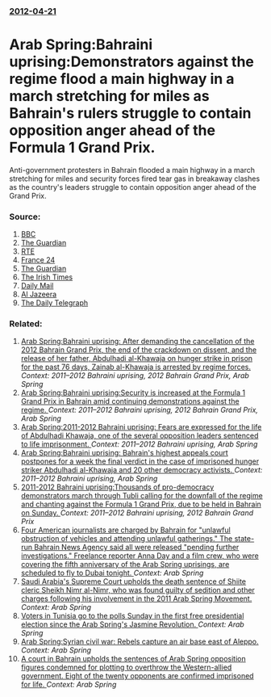 ### [2012-04-21](/news/2012/04/21/index.md)

# Arab Spring:Bahraini uprising:Demonstrators against the regime flood a main highway in a march stretching for miles as Bahrain's rulers struggle to contain opposition anger ahead of the Formula 1 Grand Prix. 

Anti-government protesters in Bahrain flooded a main highway in a march stretching for miles and security forces fired tear gas in breakaway clashes as the country&#039;s leaders struggle to contain opposition anger ahead of the Grand Prix.


### Source:

1. [BBC](http://www.bbc.co.uk/news/world-17796833)
2. [The Guardian](http://www.guardian.co.uk/world/2012/apr/21/un-authorises-syria-monitors)
3. [RTE](http://www.rte.ie/news/2012/0421/protests-in-bahrain-ahead-of-grand-prix-race.html)
4. [France 24](http://www.france24.com/en/20120421-3-killed-south-libya-clashes)
5. [The Guardian](http://www.guardian.co.uk/media/2012/apr/20/f1-grand-prix-bahrain-journalists?newsfeed=true)
6. [The Irish Times](http://www.irishtimes.com/newspaper/weekend/2012/0421/1224315001314.html)
7. [Daily Mail](http://www.dailymail.co.uk/sport/formulaone/article-2133124/Bahrain-Grand-Prix-brings-happiness-nation-says-Jean-Todt.html#comments)
8. [Al Jazeera](http://www.aljazeera.com/news/middleeast/2012/04/201242111629488195.html)
9. [The Daily Telegraph](http://www.telegraph.co.uk/news/worldnews/middleeast/bahrain/9218142/Bahrain-Grand-Prix-Protesters-block-roads-as-teargas-fired.html)

### Related:

1. [Arab Spring:Bahraini uprising: After demanding the cancellation of the 2012 Bahrain Grand Prix, the end of the crackdown on dissent, and the release of her father, Abdulhadi al-Khawaja on hunger strike in prison for the past 76 days, Zainab al-Khawaja is arrested by regime forces. ](/news/2012/04/24/arab-spring-pbahraini-uprising-after-demanding-the-cancellation-of-the-2012-bahrain-grand-prix-the-end-of-the-crackdown-on-dissent-and-th.md) _Context: 2011–2012 Bahraini uprising, 2012 Bahrain Grand Prix, Arab Spring_
2. [Arab Spring:Bahraini uprising:Security is increased at the Formula 1 Grand Prix in Bahrain amid continuing demonstrations against the regime. ](/news/2012/04/20/arab-spring-pbahraini-uprising-psecurity-is-increased-at-the-formula-1-grand-prix-in-bahrain-amid-continuing-demonstrations-against-the-regi.md) _Context: 2011–2012 Bahraini uprising, 2012 Bahrain Grand Prix, Arab Spring_
3. [Arab Spring:2011-2012 Bahraini uprising: Fears are expressed for the life of Abdulhadi Khawaja, one of the several opposition leaders sentenced to life imprisonment. ](/news/2012/04/3/arab-spring-p2011a2012-bahraini-uprising-fears-are-expressed-for-the-life-of-abdulhadi-khawaja-one-of-the-several-opposition-leaders-sen.md) _Context: 2011–2012 Bahraini uprising, Arab Spring_
4. [Arab Spring:Bahraini uprising: Bahrain's highest appeals court postpones for a week the final verdict in the case of imprisoned hunger striker Abdulhadi al-Khawaja and 20 other democracy activists. ](/news/2012/04/23/arab-spring-pbahraini-uprising-bahrain-s-highest-appeals-court-postpones-for-a-week-the-final-verdict-in-the-case-of-imprisoned-hunger-stri.md) _Context: 2011–2012 Bahraini uprising, Arab Spring_
5. [2011-2012 Bahraini uprising:Thousands of pro-democracy demonstrators march through Tubli calling for the downfall of the regime and chanting against the Formula 1 Grand Prix, due to be held in Bahrain on Sunday. ](/news/2012/04/18/2011a2012-bahraini-uprising-pthousands-of-pro-democracy-demonstrators-march-through-tubli-calling-for-the-downfall-of-the-regime-and-chant.md) _Context: 2011–2012 Bahraini uprising, 2012 Bahrain Grand Prix_
6. [Four American journalists are charged by Bahrain for  "unlawful obstruction of vehicles and attending unlawful gatherings." The state-run Bahrain News Agency said all were released "pending further investigations." Freelance reporter Anna Day and a film crew, who were covering the fifth anniversary of the Arab Spring uprisings, are scheduled to fly to Dubai tonight. ](/news/2016/02/16/four-american-journalists-are-charged-by-bahrain-for-unlawful-obstruction-of-vehicles-and-attending-unlawful-gatherings-the-state-run-ba.md) _Context: Arab Spring_
7. [Saudi Arabia's Supreme Court upholds the death sentence of Shiite cleric Sheikh Nimr al-Nimr, who was found guilty of sedition and other charges following his involvement in the 2011 Arab Spring Movement. ](/news/2015/10/26/saudi-arabia-s-supreme-court-upholds-the-death-sentence-of-shiite-cleric-sheikh-nimr-al-nimr-who-was-found-guilty-of-sedition-and-other-cha.md) _Context: Arab Spring_
8. [Voters in Tunisia go to the polls Sunday in the  first free presidential election since the Arab Spring's Jasmine Revolution. ](/news/2014/11/23/voters-in-tunisia-go-to-the-polls-sunday-in-the-first-free-presidential-election-since-the-arab-spring-s-jasmine-revolution.md) _Context: Arab Spring_
9. [Arab Spring:Syrian civil war: Rebels capture an air base east of Aleppo. ](/news/2012/10/12/arab-spring-psyrian-civil-war-rebels-capture-an-air-base-east-of-aleppo.md) _Context: Arab Spring_
10. [A court in Bahrain upholds the sentences of Arab Spring opposition figures condemned for plotting to overthrow the Western-allied government. Eight of the twenty opponents are confirmed imprisoned for life. ](/news/2012/09/4/a-court-in-bahrain-upholds-the-sentences-of-arab-spring-opposition-figures-condemned-for-plotting-to-overthrow-the-western-allied-government.md) _Context: Arab Spring_
